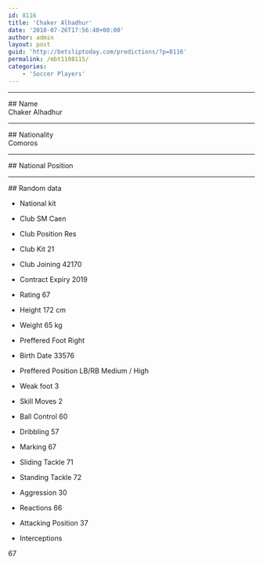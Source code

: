 ```yaml
---
id: 8116
title: 'Chaker Alhadhur'
date: '2010-07-26T17:56:40+00:00'
author: admin
layout: post
guid: 'http://betsliptoday.com/predictions/?p=8116'
permalink: /mbt1108115/
categories:
    - 'Soccer Players'
---
```


- - - - - -

\## Name  
 Chaker Alhadhur

- - - - - -

\## Nationality  
 Comoros

- - - - - -

\## National Position

- - - - - -

\## Random data

- National kit
- Club
 SM Caen

- Club Position
 Res

- Club Kit
 21

- Club Joining
 42170

- Contract Expiry
 2019

- Rating
 67

- Height
 172 cm

- Weight
 65 kg

- Preffered Foot
 Right

- Birth Date
 33576

- Preffered Position
 LB/RB Medium / High

- Weak foot
 3

- Skill Moves
 2

- Ball Control
 60

- Dribbling
 57

- Marking
 67

- Sliding Tackle
 71

- Standing Tackle
 72

- Aggression
 30

- Reactions
 66

- Attacking Position
 37

- Interceptions

 67